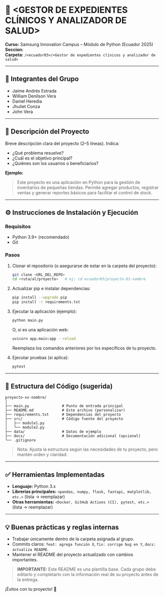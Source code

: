 # 📌 <GESTOR DE EXPEDIENTES CLÍNICOS Y ANALIZADOR DE SALUD>

**Curso:** Samsung Innovation Campus – Módulo de Python (Ecuador 2025)  
**Seccion:** <ecuador03>  
**Carpeta:** `/<ecuador03>/<Gestor de expedientes clínicos y analizador de salud>`

---

## 👥 Integrantes del Grupo

- Jaime Andrés Estrada
- William Denilson Vera
- Daniel Heredia
- Jhuliet Conza
- John Vera

---

## 📝 Descripción del Proyecto

Breve descripción clara del proyecto (2–5 líneas). Indica:

- ¿Qué problema resuelve?
- ¿Cuál es el objetivo principal?
- ¿Quiénes son los usuarios o beneficiarios?

**Ejemplo:**

> Este proyecto es una aplicación en Python para la gestión de inventarios de pequeñas tiendas. Permite agregar productos, registrar ventas y generar reportes básicos para facilitar el control de stock.

---

## ⚙️ Instrucciones de Instalación y Ejecución

### Requisitos

- Python 3.9+ (recomendado)
- Git

### Pasos

1. Clonar el repositorio (o asegurarse de estar en la carpeta del proyecto):

   ```bash
   git clone <URL_DEL_REPO>
   cd <ruta/al/proyecto>   # ej: cd ecuador03/proyecto-01-nombre
   ```

2. Actualizar pip e instalar dependencias:

   ```bash
   pip install --upgrade pip
   pip install -r requirements.txt
   ```

3. Ejecutar la aplicación (ejemplo):

   ```bash
   python main.py
   ```

   O, si es una aplicación web:

   ```bash
   uvicorn app.main:app --reload
   ```

   Reemplaza los comandos anteriores por los específicos de tu proyecto.

4. Ejecutar pruebas (si aplica):
   ```bash
   pytest
   ```

---

## 📂 Estructura del Código (sugerida)

```
proyecto-xx-nombre/
│
├── main.py               # Punto de entrada principal
├── README.md             # Este archivo (personalizar)
├── requirements.txt      # Dependencias del proyecto
├── src/                  # Código fuente del proyecto
│   ├── module1.py
│   └── module2.py
├── data/                 # Datos de ejemplo
├── docs/                 # Documentación adicional (opcional)
└── .gitignore
```

> Nota: Ajusta la estructura según las necesidades de tu proyecto, pero mantén orden y claridad.

---

## ✅ Herramientas Implementadas

- **Lenguaje:** Python 3.x
- **Librerías principales:** `<pandas, numpy, flask, fastapi, matplotlib, etc.>` (lista → reemplazar)
- **Otras herramientas:** `<Docker, GitHub Actions (CI), pytest, etc.>` (lista → reemplazar)

---

## 💡 Buenas prácticas y reglas internas

- Trabajar únicamente dentro de la carpeta asignada al grupo.
- Commits claros: `feat: agrega función X`, `fix: corrige bug en Y`, `docs: actualiza README`.
- Mantener el README del proyecto actualizado con cambios importantes.

> **IMPORTANTE:** Este README es una plantilla base. Cada grupo debe editarlo y completarlo con la información real de su proyecto antes de la entrega.

¡Éxitos con tu proyecto! 🚀

